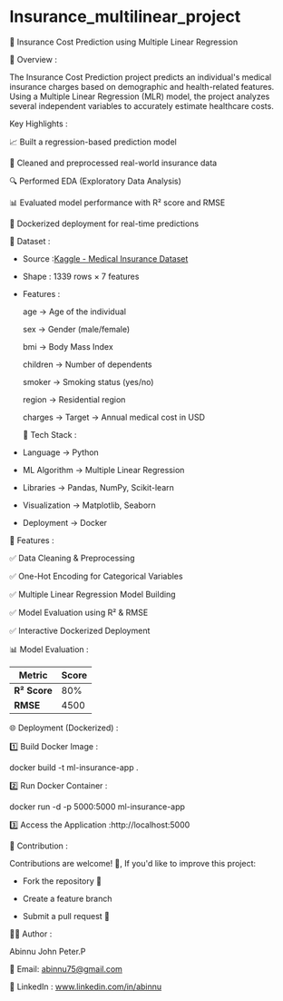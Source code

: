 # Insurance_multilinear_project

🏥 Insurance Cost Prediction using Multiple Linear Regression

📌 Overview :

The Insurance Cost Prediction project predicts an individual's medical insurance charges based on demographic and health-related features. Using a Multiple Linear Regression (MLR) model, the project analyzes several independent variables to accurately estimate healthcare costs.


Key Highlights :

📈 Built a regression-based prediction model

🧹 Cleaned and preprocessed real-world insurance data

🔍 Performed EDA (Exploratory Data Analysis)

📊 Evaluated model performance with R² score and RMSE

🐳 Dockerized deployment for real-time predictions


📂 Dataset :

* Source :[Kaggle - Medical Insurance Dataset](https://www.kaggle.com/datasets/mirichoi0218/insurance)

* Shape : 1339 rows × 7 features

* Features :

   age → Age of the individual

   sex → Gender (male/female)

   bmi → Body Mass Index

   children → Number of dependents

   smoker → Smoking status (yes/no)

   region → Residential region

   charges → Target → Annual medical cost in USD


  🧠 Tech Stack :

* Language → Python 

* ML Algorithm → Multiple Linear Regression

* Libraries → Pandas, NumPy, Scikit-learn

* Visualization → Matplotlib, Seaborn

* Deployment → Docker


🚀 Features :

✅ Data Cleaning & Preprocessing

✅ One-Hot Encoding for Categorical Variables

✅ Multiple Linear Regression Model Building

✅ Model Evaluation using R² & RMSE

✅ Interactive Dockerized Deployment


📊 Model Evaluation :

| Metric                              | Score |
| ----------------------------------- | ----- |
| **R² Score**                        |  80%  |
| **RMSE**                            | 4500  |


🌐 Deployment (Dockerized) :

1️⃣ Build Docker Image :

docker build -t ml-insurance-app .

2️⃣ Run Docker Container :

docker run -d -p 5000:5000 ml-insurance-app

3️⃣ Access the Application :http://localhost:5000


🤝 Contribution :

Contributions are welcome! 🎉, If you'd like to improve this project:

- Fork the repository 🍴
  
- Create a feature branch

- Submit a pull request 🚀


👨‍💻 Author :

Abinnu John Peter.P

📧 Email: abinnu75@gmail.com

🔗 LinkedIn : www.linkedin.com/in/abinnu

